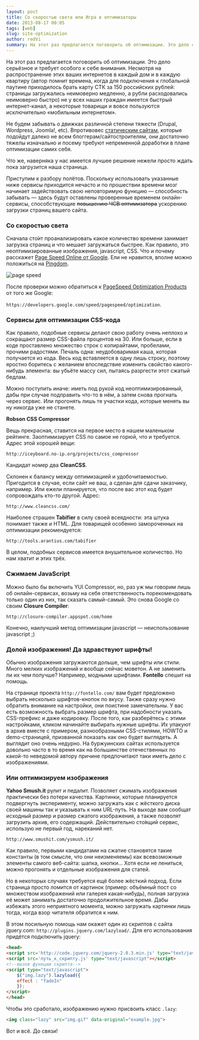 ```yaml
---
layout: post
title: Со скоростью света или Игра в оптимизаторы
date: 2013-08-17 00:05
tags: [web]
slug: site-optimization
author: redVi
summary: На этот раз предлагается поговорить об оптимизации. Это дело серьёзное и требует особого к себе внимания.
---
```


На этот раз предлагается поговорить об оптимизации. Это дело серьёзное и требует особого к себе внимания. Несмотря на распространение этих ваших интернетов в каждый дом и в каждую квартиру (автор помнит времена, когда для подключения к глобальной паутине приходилось брать карту СТК за 150 российских рублей: страницы загружались неимоверно медленно, а рубли расходовались неимоверно быстро) не у всех наших граждан имеется быстрый интернет-канал, а некоторые товарищи и вовсе пользуются исключительно &laquo;мобильным интернетом&raquo;.

Не будем забывать о движках различной степени тяжести (Drupal, Wordpress, Joomla!, etc). Впротивовес [статическим сайтам](http://www.unix-lab.org/posts/pelican/), которые подойдут далеко не всем блоггерам/сайтостроителям, они достаточно тяжелы изначально и посему требуют непременной доработки в плане оптимизации самих себя.

Что же, наверняка у нас имеется лучшее решение нежели просто ждать пока загрузится наша страница.

Приступим к разбору полётов. Поскольку использовать указанные ниже сервисы приходится нечасто и по прошествии времени мозг начинает задействовать свою неповторимую функцию &mdash; способность забывать &mdash; здесь будут оставлены проверенные временем онлайн-сервисы, способствующие <s>повышению ЧСВ оптимизатора</s> ускорению загрузки страниц вашего сайта.

### Со скоростью света

Сначала сто&#x301;ит проанализировать какое количество времени занимает загрузка страниц и что мешает загружаться быстрее. Как правило, это неоптимизированные изображения, javascript, CSS. Что и почему расскажет [Page Speed Online от Google](http://developers.google.com/speed/pagespeed/insights/). Ели не нравится, вполне можно положиться на [Pingdom](http://tools.pingdom.com/fpt/).

![page speed](http://www.unix-lab.org/source/page-speed.jpg)

После проверки можно обратиться к <u>PageSpeed Optimization Products</u> от того же Google:

`https://developers.google.com/speed/pagespeed/optimization`.

### Сервисы для оптимизации CSS-кода

Как правило, подобные сервисы делают свою работу очень неплохо и сокращают размер CSS-файла процентов на 30. Или больше, если в коде проставлено множество строк с копирайтами, пробелами, прочими радостями. Печаль одна: неудобоваримая каша, которая получается из кода. Весь код вставляется в одну лишь строку, поэтому яростно боритесь с желанием впоследствие изменить свойство какого-нибудь элемента: вы убьёте массу сил, пытаясь разргести этот сжатый бедлам.

Можно поступить иначе: иметь под рукой код неоптимизированный, дабы при случае подправить что-то в нём, а затем снова прогнать через сервис. Или прогонять лишь те участки кода, которые менять вы ну никогда уже не станете.

<b>Robson CSS Compressor</b>

Вещь прекрасная, ставится на первое место в нашем маленьком рейтинге. Заоптимизирует CSS по самое не горюй, что и требуется. Адрес этой хорошей вещи:

`http://iceyboard.no-ip.org/projects/css_compressor`

Кандидат номер два <b>CleanCSS</b>.

Склонен к балансу между оптимизацией и удобочитаемостью. Пригодится в случае, если сайт не ваш, а сделан для сдачи заказчику, например. Или ежели планируется, что после вас этот код будет сопровождать кто-то другой. Адрес:

`http://www.cleancss.com/`

Наиболее страшен <b>Tabifier</b> в силу своей всеядности: эта штука понимает также и HTML. Для товарищей особенно замороченных на оптимизации рекомендуется:

`http://tools.arantius.com/tabifier`

В целом, подобных сервисов имеется внушительное количество. Но нам хватит и этих трёх.

### Сжимаем JavaScript

Можно было бы включить YUI Compressor, но, раз уж мы говорим лишь об онлайн-сервисах, возьму на себя ответственность порекомендовать только один из них, так сказать самый-самый. Это снова Google со своим <b>Closure Compiler</b>:

`http://closure-compiler.appspot.com/home`

Конечно, наилучший метод оптимизации javascript &mdash; неиспользование javascript ;)

### Долой изображения! Да здравствуют шрифты!

Обычно изображения загружаются дольше, чем шрифты или стили. Много мелких изображений и вообще сейчас моветон. А не заменить ли их чем получше? Например, модными шрифтами. <b>Fontello</b> спешит на помощь.

На странице проекта `http://fontello.com/` вам будет предложено выбрать несколько шрифтов-кнопок по вкусу. Также сразу нужно обратить внимание на настройки, они поистине замечательны. У вас есть возможность выбрать размер шрифта, при надобности указать CSS-префикс и даже кодировку. После того, как разберётесь с этими настройками, кликом начинайте выбирать нужные шрифты. Их упакуют в архив вместе с примером, разнообразными CSS-стилями, HOWTO и demo-страницей, призванной показать как оно будет выглядеть. А выглядит оно очень недурно. На буржуинских сайтах используется довольно часто в то время как на большинстве отечественных по какой-то неведомой автору причине предпочитают таки иметь дело с изображениями.

### Или оптимизируем изображения

<b>Yahoo Smush.it</b> рулит и педалит. Позволяет сжимать изображения практически без потери качества. Картинки, которые планируется подвергнуть эксперименту, можно загружать как с жёсткого диска своей машины так и указывать к ним URL-путь. На выходе вам сообщат исходный размер и размер сжатого изображения, а также позволят загрузить архив, его содержащий. Действительно сто&#x301;ящий сервис, использую не первый год, нареканий нет.

`http://www.smushit.com/ysmush.it/`

Как правило, первыми кандидатами на сжатие становятся такие константы (в том смысле, что они неизменяемы) как всевозможные элементы самого веб-сайта: шапка, кнопки... Хотя если не лениться, можно прогонять и отдельные изображения для статей.

Но в некоторых случаях требуется ещё более жёсткий подход. Если страница просто ломится от картинок (пример: объёмный пост со множеством изображений или галерея какая-нибудь), полная загрузка её может занимать достаточно продолжительное время. Дабы избежать этого неприятного момента, можно загружать картинки лишь тогда, когда взор читателя обратится к ним.

В этом посильную помощь нам окажет один из скриптов с сайта jquery.com: `http://plugins.jquery.com/lazyload/`. Для его использования придётся подключить jquery:

```html
<head>
<script src='http://code.jquery.com/jquery-2.0.3.min.js' type="text/javascript"></script>
<script src='путь_к_скрипту.js' type="text/javascript"></script>
<!--вызов функции скрипта-->
<script type="text/javascript">
    $("img.lazy").lazyload({
    effect : "fadeIn"
    });
</script>
</head>
```

Чтобы это сработало, изображению нужно присвоить класс `.lazy`:

```html
<img class="lazy" src="img.gif" data-original="example.jpg">
```

Вот и всё. До связи!
